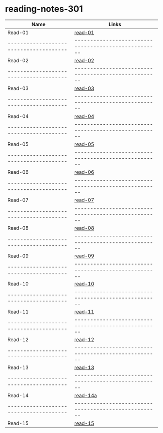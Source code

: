 # reading-notes-301

Name                                  |  Links                                              
--------------------------------------|----------------------------------------------------
Read-01                               | [read-01](https://nermin-nasasra.github.io/reading-notes-301/read-01)
--------------------------------------|----------------------------------------------------
Read-02                               |  [read-02](https://nermin-nasasra.github.io/reading-notes-301/read-02)
--------------------------------------|----------------------------------------------------
Read-03                               | [read-03](https://nermin-nasasra.github.io/reading-notes-301/read-o3)
--------------------------------------|----------------------------------------------------
Read-04                               |  [read-04](https://nermin-nasasra.github.io/reading-notes-301/read-04)
--------------------------------------|----------------------------------------------------
Read-05                               |  [read-05](https://nermin-nasasra.github.io/reading-notes-301/read-05)
--------------------------------------|----------------------------------------------------
Read-06                               |  [read-06](https://nermin-nasasra.github.io/reading-notes-301/read-06)
--------------------------------------|----------------------------------------------------
Read-07                               |  [read-07](https://nermin-nasasra.github.io/reading-notes-301/read-07)
--------------------------------------|----------------------------------------------------
Read-08                               |  [read-08](https://nermin-nasasra.github.io/reading-notes-301/read-08)
--------------------------------------|----------------------------------------------------
Read-09                               | [read-09](https://nermin-nasasra.github.io/reading-notes-301/read-09)
--------------------------------------|----------------------------------------------------
Read-10                               |  [read-10](https://nermin-nasasra.github.io/reading-notes-301/read-10)
--------------------------------------|----------------------------------------------------
Read-11                               | [read-11](https://nermin-nasasra.github.io/reading-notes-301/)
--------------------------------------|----------------------------------------------------
Read-12                               | [read-12](https://nermin-nasasra.github.io/reading-notes-301/read-12)
--------------------------------------|----------------------------------------------------
Read-13                               |  [read-13](https://nermin-nasasra.github.io/reading-notes-301/)
--------------------------------------|----------------------------------------------------
Read-14                               |  [read-14a](https://nermin-nasasra.github.io/reading-notes-301/)
--------------------------------------|----------------------------------------------------
Read-15                               |  [read-15]()
